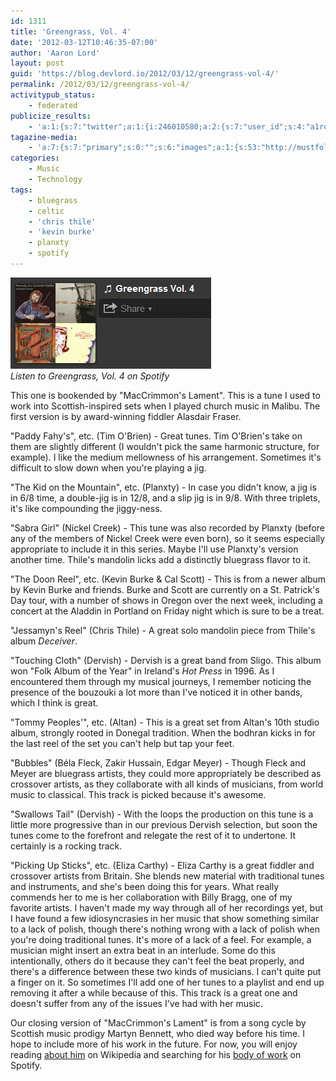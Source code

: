 ```yaml
---
id: 1311
title: 'Greengrass, Vol. 4'
date: '2012-03-12T10:46:35-07:00'
author: 'Aaron Lord'
layout: post
guid: 'https://blog.devlord.io/2012/03/12/greengrass-vol-4/'
permalink: /2012/03/12/greengrass-vol-4/
activitypub_status:
    - federated
publicize_results:
    - 'a:1:{s:7:"twitter";a:1:{i:246010580;a:2:{s:7:"user_id";s:4:"a1rd";s:7:"post_id";s:18:"179277247633571840";}}}'
tagazine-media:
    - 'a:7:{s:7:"primary";s:0:"";s:6:"images";a:1:{s:53:"http://mustfollow.files.wordpress.com/2012/03/gg4.png";a:6:{s:8:"file_url";s:53:"http://mustfollow.files.wordpress.com/2012/03/gg4.png";s:5:"width";s:3:"321";s:6:"height";s:3:"146";s:4:"type";s:5:"image";s:4:"area";s:5:"46866";s:9:"file_path";s:0:"";}}s:6:"videos";a:0:{}s:11:"image_count";s:1:"1";s:6:"author";s:8:"28099389";s:7:"blog_id";s:8:"28571045";s:9:"mod_stamp";s:19:"2012-03-12 18:55:38";}'
categories:
    - Music
    - Technology
tags:
    - bluegrass
    - celtic
    - 'chris thile'
    - 'kevin burke'
    - planxty
    - spotify
---
```


<a href="http://open.spotify.com/user/1217402077/playlist/5ldpahwvBybxREbAkGjCph"><img class=" wp-image-1312  " title="greengrass4" src="/assets/img/2012/03/gg4.png" alt="Greengrass, Vol. 4" width="321" height="146" /></a>  
*Listen to Greengrass, Vol. 4 on Spotify*

This one is bookended by "MacCrimmon's Lament". This is a tune I used to work into Scottish-inspired sets when I played church music in Malibu. The first version is by award-winning fiddler Alasdair Fraser.

"Paddy Fahy's", etc. (Tim O'Brien) - Great tunes. Tim O'Brien's take on them are slightly different (I wouldn't pick the same harmonic structure, for example). I like the medium mellowness of his arrangement. Sometimes it's difficult to slow down when you're playing a jig.

"The Kid on the Mountain", etc. (Planxty) - In case you didn't know, a jig is in 6/8 time, a double-jig is in 12/8, and a slip jig is in 9/8. With three triplets, it's like compounding the jiggy-ness.

"Sabra Girl" (Nickel Creek) - This tune was also recorded by Planxty (before any of the members of Nickel Creek were even born), so it seems especially appropriate to include it in this series. Maybe I'll use Planxty's version another time. Thile's mandolin licks add a distinctly bluegrass flavor to it.

"The Doon Reel", etc. (Kevin Burke &amp; Cal Scott) - This is from a newer album by Kevin Burke and friends. Burke and Scott are currently on a St. Patrick's Day tour, with a number of shows in Oregon over the next week, including a concert at the Aladdin in Portland on Friday night which is sure to be a treat.

"Jessamyn's Reel" (Chris Thile) - A great solo mandolin piece from Thile's album <em>Deceiver</em>.

"Touching Cloth" (Dervish) - Dervish is a great band from Sligo. This album won "Folk Album of the Year" in Ireland's <em>Hot Press</em> in 1996. As I encountered them through my musical journeys, I remember noticing the presence of the bouzouki a lot more than I've noticed it in other bands, which I think is great.

"Tommy Peoples'", etc. (Altan) - This is a great set from Altan's 10th studio album, strongly rooted in Donegal tradition. When the bodhran kicks in for the last reel of the set you can't help but tap your feet.

"Bubbles" (Béla Fleck, Zakir Hussain, Edgar Meyer) - Though Fleck and Meyer are bluegrass artists, they could more appropriately be described as crossover artists, as they collaborate with all kinds of musicians, from world music to classical. This track is picked because it's awesome.

"Swallows Tail" (Dervish) - With the loops the production on this tune is a little more progressive than in our previous Dervish selection, but soon the tunes come to the forefront and relegate the rest of it to undertone. It certainly is a rocking track.

"Picking Up Sticks", etc. (Eliza Carthy) - Eliza Carthy is a great fiddler and crossover artists from Britain. She blends new material with traditional tunes and instruments, and she's been doing this for years. What really commends her to me is her collaboration with Billy Bragg, one of my favorite artists. I haven't made my way through all of her recordings yet, but I have found a few idiosyncrasies in her music that show something similar to a lack of polish, though there's nothing wrong with a lack of polish when you're doing traditional tunes. It's more of a lack of a feel. For example, a musician might insert an extra beat in an interlude. Some do this intentionally, others do it because they can't feel the beat properly, and there's a difference between these two kinds of musicians. I can't quite put a finger on it. So sometimes I'll add one of her tunes to a playlist and end up removing it after a while because of this. This track is a great one and doesn't suffer from any of the issues I've had with her music.

Our closing version of "MacCrimmon's Lament" is from a song cycle by Scottish music prodigy Martyn Bennett, who died way before his time. I hope to include more of his work in the future. For now, you will enjoy reading <a href="http://en.wikipedia.org/wiki/Martyn_Bennett">about him</a> on Wikipedia and searching for his <a href="http://open.spotify.com/artist/1caCfJzVAjq53VoXHGSSk3">body of work</a> on Spotify.